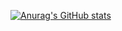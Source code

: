 [![Anurag's GitHub stats](https://github-readme-stats.vercel.app/api?username=farfnd)](https://github.com/anuraghazra/github-readme-stats)
